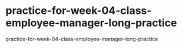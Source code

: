 # practice-for-week-04-class-employee-manager-long-practice
practice-for-week-04-class-employee-manager-long-practice
